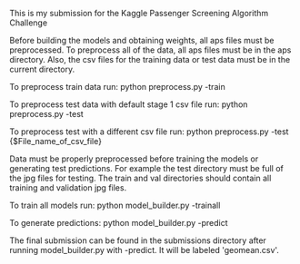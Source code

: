 This is my submission for the Kaggle Passenger Screening Algorithm Challenge 

Before building the models and obtaining weights, all aps files must be preprocessed.
To preprocess all of the data, all aps files must be in the aps directory.
Also, the csv files for the training data or test data must be in the current directory. 

To preprocess train data run:
python preprocess.py -train

To preprocess test data with default stage 1 csv file run: 
python preprocess.py -test

To preprocess test with a different csv file run: 
python preprocess.py -test {$File_name_of_csv_file}

Data must be properly preprocessed before training the models or generating test predictions. For example
the test directory must be full of the jpg files for testing. The train and val directories should contain
all training and validation jpg files. 

To train all models run: 
python model_builder.py -trainall

To generate predictions:
python model_builder.py -predict 

The final submission can be found in the submissions directory after running model_builder.py with -predict. It will be labeled 'geomean.csv'.   
